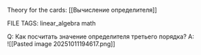 
Theory for the cards: [[Вычисление определителя]]

FILE TAGS:  linear_algebra math

Q: Как посчитать значение определителя третьего порядка?
A:   
![[Pasted image 20251011194617.png]]
<!--ID: 1760205703440-->
